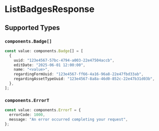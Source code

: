 # ListBadgesResponse


## Supported Types

### `components.Badge[]`

```typescript
const value: components.Badge[] = [
  {
    uuid: "123e4567-57bc-4794-a003-22e47504accb",
    editDate: "2025-06-01 12:00:00",
    name: "<value>",
    regardingFormUuid: "123e4567-ff66-4a16-96a8-22e47fbd33ab",
    regardingAssetTypeUuid: "123e4567-8a8a-46d0-852c-22e47b31d03b",
  },
];
```

### `components.ErrorT`

```typescript
const value: components.ErrorT = {
  errorCode: 1000,
  message: "An error occurred completing your request",
};
```

